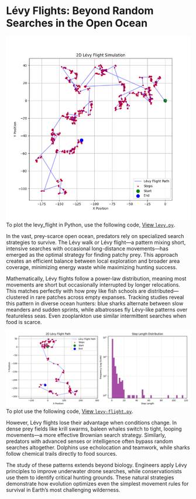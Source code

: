 # Lévy Flights: Beyond Random Searches in the Open Ocean

![levy_flight](images/levy_flight.png)
To plot the levy_flight in Python, use the following code, [View `levy.py`](Python/levy.py). 

In the vast, prey-scarce open ocean, predators rely on specialized search strategies to survive. The Lévy walk or Lévy flight—a pattern mixing short, intensive searches with occasional long-distance movements—has emerged as the optimal strategy for finding patchy prey. This approach creates an efficient balance between local exploration and broader area coverage, minimizing energy waste while maximizing hunting success.  

Mathematically, Lévy flights follow a power-law distribution, meaning most movements are short but occasionally interrupted by longer relocations. This matches perfectly with how prey like fish schools are distributed—clustered in rare patches across empty expanses. Tracking studies reveal this pattern in diverse ocean hunters: blue sharks alternate between slow meanders and sudden sprints, while albatrosses fly Lévy-like patterns over featureless seas. Even zooplankton use similar intermittent searches when food is scarce.  


![levy_flight_with_distribution](images/levy_flight_with_distribution.png)
To plot use the following code, [View `levy-flight.py`](Python/levy-flight.py). 


However, Lévy flights lose their advantage when conditions change. In dense prey fields like krill swarms, baleen whales switch to tight, looping movements—a more effective Brownian search strategy. Similarly, predators with advanced senses or intelligence often bypass random searches altogether. Dolphins use echolocation and teamwork, while sharks follow chemical trails directly to food sources.  

The study of these patterns extends beyond biology. Engineers apply Lévy principles to improve underwater drone searches, while conservationists use them to identify critical hunting grounds. These natural strategies demonstrate how evolution optimizes even the simplest movement rules for survival in Earth’s most challenging wilderness.  
